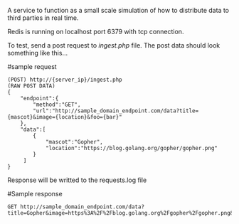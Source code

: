  A service to function as a small scale simulation of how to distribute data to third parties in real time.
 
 Redis is running on localhost port 6379 with tcp connection.
 
 To test, send a post request to *ingest.php* file.
 The post data should look something like this...
 
 #sample request
 
    (POST) http://{server_ip}/ingest.php
    (RAW POST DATA) 
    {  
        "endpoint":{  
            "method":"GET",
            "url":"http://sample_domain_endpoint.com/data?title={mascot}&image={location}&foo={bar}"
        },
        "data":[  
            {  
                "mascot":"Gopher",
                "location":"https://blog.golang.org/gopher/gopher.png"
            }
         ]
    }
    
Response will be writted to the requests.log file

#Sample response

    GET http://sample_domain_endpoint.com/data?title=Gopher&image=https%3A%2F%2Fblog.golang.org%2Fgopher%2Fgopher.png&foo=
